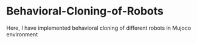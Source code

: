 # Behavioral-Cloning-of-Robots
Here, I have implemented behavioral cloning of different robots in Mujoco environment
